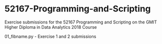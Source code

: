 # 52167-Programming-and-Scripting
Exercise submissions for the 52167 Programming and Scripting on the GMIT Higher Diploma in Data Analytics 2018 Course


01_fibname.py - Exercise 1 and 2 submissions
